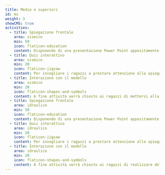 ```yaml
---
title: Medie e superiori
id: ms
weight: 3
showCMS: true
activities:
  - title: Spiegazione frontale
    area: sismico
    min: 50
    icon: flaticon-education
    content: Disponendo di una presentazione Power Point appositamente preparata per la classe e contestualizzata in base alla regione della scuola, si affronta insieme ai ragazzi un percorso in cui vengono spiegati i concetti teorici che determinano origini e conseguenze di un terremoto, ed i corretti atteggiamenti da seguire durante eventi di natura sismica.
  - title: Quiz interattivo
    area: sismico
    min: 20
    icon: flaticon-jigsaw
    content: Per invogliare i ragazzi a prestare attenzione alla spiegazione teorica, è previsto un quiz interattivo che punta ad accertare l’acquisizione dei concetti espressi durante la lezione e a premiare gli studenti con il punteggio più alto. Il premio è segreto e verrà inviato direttamente allo studente (o ai professori) una volta accertati i vincitori.
  - title: Interazione con il modello
    area: sismico
    min: 20
    icon: flaticon-shapes-and-symbols
    content: A fine attività verrà chiesto ai ragazzi di mettersi alla prova costruendo una struttura antisismica fatta di Lego seguendo le specifiche da noi indicate. Il modello realizzato dai ragazzi sarà poi sottoposto a diverse sollecitazioni mediante una pedana vibrante, interamente in lego, e confrontato con una struttura antisismica di nostra realizzazione per valutarne la stabilità.
  - title: Spiegazione frontale
    area: idraulico
    min: 50
    icon: flaticon-education
    content: Disponendo di una presentazione Power Point appositamente preparata per la classe e contestualizzata in base alla regione della scuola, si affronta insieme ai ragazzi un percorso in cui vengono spiegati i concetti teorici riguardanti le cause e i danni provocati dal dissesto idrogeologico ed i corretti atteggiamenti da seguire durante questo tipo di eventi.
  - title: Quiz interattivo
    area: idraulico
    min: 20
    icon: flaticon-jigsaw
    content: Per invogliare i ragazzi a prestare attenzione alla spiegazione teorica, è previsto un quiz interattivo che punta ad accertare l’acquisizione dei concetti espressi durante la lezione e a premiare gli studenti con il punteggio più alto. Il premio è segreto e verrà inviato direttamente allo studente (o ai professori) una volta accertati i vincitori.
  - title: Interazione con il modello
    area: idraulico
    min: 20
    icon: flaticon-shapes-and-symbols
    content: A fine attività verrà chiesto ai ragazzi di realizzare delle strutture sicure coi mattoncini sul nostro modellino idraulico e si studierà la loro efficacia simulando l’esondazione di un fiume allagando il modellino. Infine, verranno analizzati sul modello alcuni eventi idrogeologici citati e si progetterà insieme ai ragazzi dei sistemi di protezione osservati negli step precedenti.
---
```

